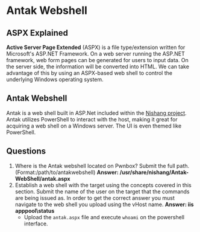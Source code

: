 # Antak Webshell
## ASPX Explained
**Active Server Page Extended** (ASPX) is a file type/extension written for Microsoft's ASP.NET Framework. On a web server running the ASP.NET framework, web form pages can be generated for users to input data. On the server side, the information will be converted into HTML. We can take advantage of this by using an ASPX-based web shell to control the underlying Windows operating system.

## Antak Webshell
Antak is a web shell built in ASP.Net included within the [Nishang project](https://github.com/samratashok/nishang/tree/master/Antak-WebShell). Antak utilizes PowerShell to interact with the host, making it great for acquiring a web shell on a Windows server. The UI is even themed like PowerShell.

## Questions
1. Where is the Antak webshell located on Pwnbox? Submit the full path. (Format:/path/to/antakwebshell) **Answer: /usr/share/nishang/Antak-WebShell/antak.aspx**
2. Establish a web shell with the target using the concepts covered in this section. Submit the name of the user on the target that the commands are being issued as. In order to get the correct answer you must navigate to the web shell you upload using the vHost name. **Answer: iis apppool\status**
   - Upload the `antak.aspx` file and execute `whoami` on the powershell interface.